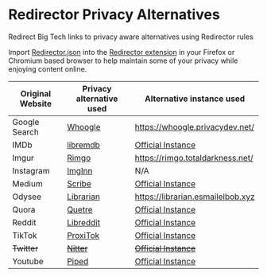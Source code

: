 # Redirector Privacy Alternatives
Redirect Big Tech links to privacy aware alternatives using Redirector rules

Import [Redirector.json](https://github.com/duyfken/RedirectorPrivacyAlternatives/blob/main/Redirector.json) into the [Redirector extension](https://github.com/einaregilsson/Redirector) in your Firefox or Chromium based browser to help maintain some of your privacy while enjoying content online.

| Original Website  | Privacy alternative used | Alternative instance used
| ------------- | ------------- | ------------- |
| Google Search | [Whoogle](https://github.com/benbusby/whoogle-search)  | https://whoogle.privacydev.net/ |
| IMDb | [libremdb](https://github.com/zyachel/libremdb)  | [Official Instance](https://libremdb.iket.me/) |
| Imgur | [Rimgo](https://codeberg.org/video-prize-ranch/rimgo)  | https://rimgo.totaldarkness.net/ |
| Instagram | [ImgInn](https://imginn.com/) | N/A |
| Medium | [Scribe](https://sr.ht/~edwardloveall/Scribe/)  | [Official Instance](https://scribe.rip/) |
| Odysee | [Librarian](https://codeberg.org/librarian/librarian)  | https://librarian.esmailelbob.xyz |
| Quora | [Quetre](https://github.com/zyachel/quetre)  | [Official Instance](https://quetre.iket.me/) |
| Reddit | [Libreddit](https://github.com/libreddit/libreddit)  | [Official Instance](https://libreddit.spike.codes/) |
| TikTok | [ProxiTok](https://github.com/pablouser1/ProxiTok)  | [Official Instance](https://proxitok.pabloferreiro.es/) |
| ~~Twitter~~ | ~~[Nitter](https://github.com/zedeus/nitter)~~  | ~~[Official Instance](https://nitter.net/)~~ |
| Youtube | [Piped](https://github.com/TeamPiped/Piped)  | [Official Instance](https://piped.video/) |
